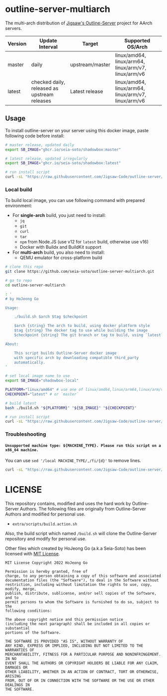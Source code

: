 # outline-server-multiarch

The multi-arch distribution of [Jigsaw's Outline-Server](https://github.com/Jigsaw-Code/outline-server) project for AArch servers.

| Version | Update Interval                              | Target          | Supported OS/Arch                                    |
|---------|----------------------------------------------|-----------------|------------------------------------------------------|
| master  | daily                                        | upstream/master | linux/amd64, linux/arm64, linux/arm/v7, linux/arm/v6 |
| latest  | checked daily, released as upstream releases | Latest release  | linux/amd64, linux/arm64, linux/arm/v7, linux/arm/v6 |

## Usage

To install outline-server on your server using this docker image, paste following code before install:

```bash
# master release, updated daily
export SB_IMAGE="ghcr.io/seia-soto/shadowbox:master"

# latest release, updated irregularly
export SB_IMAGE="ghcr.io/seia-soto/shadowbox:latest"

# run install script
curl -sL "https://raw.githubusercontent.com/Jigsaw-Code/outline-server/master/src/server_manager/install_scripts/install_server.sh" | sed '/local MACHINE_TYPE/,/fi/{d}' | bash
```

### Local build

To build local image, you can use following command with prepared environment:

- For **single-arch** build, you just need to install:
  - `jq`
  - `git`
  - `curl`
  - `tar`
  - `npm` from Node.JS (use v12 for `latest` build, otherwise use v16)
  - Docker with Buildx and BuildKit support
- For **multi-arch** build, you also need to install:
  - QEMU emulator for cross-platform build

```bash
# clone this repo
git clone https://github.com/seia-soto/outline-server-multiarch.git

# go to repo
cd outline-server-multiarch

: '
# by HoJeong Go

Usage:

    ./build.sh $arch $tag $checkpoint

    $arch {string} The arch to build, using docker platform style
    $tag {string} The docker tag to use while building the image
    $checkpoint {string} The git branch or tag to build, using `latest` will automatically use latest release tag

About:

    This script builds Outline-Server docker image
    with specific arch by downloading compatible third_party
    automatically.
'

# set local image name to use
export SB_IMAGE="shadowbox-local"

PLATFORM="linux/amd64" # use one of linux/amd64,linux/arm64,linux/arm/v7,linux/arm/v6, or all
CHECKPOINT="latest" # or `master`

# build latest
bash ./build.sh "${PLATFORM}" "${SB_IMAGE}" "${CHECKPOINT}"

# run install script
curl -sL "https://raw.githubusercontent.com/Jigsaw-Code/outline-server/master/src/server_manager/install_scripts/install_server.sh" | sed '/local MACHINE_TYPE/,/fi/{d}' | bash
```

### Troubleshooting

#### `Unsupported machine type: ${MACHINE_TYPE}. Please run this script on a x86_64 machine.`

You can use `sed '/local MACHINE_TYPE/,/fi/{d}'` to remove lines.

```bash
curl -sL "https://raw.githubusercontent.com/Jigsaw-Code/outline-server/master/src/server_manager/install_scripts/install_server.sh" | sed '/local MACHINE_TYPE/,/fi/{d}' | bash
```

# LICENSE

This repository contains, modified and uses the hard work by Outline-Server Authors.
The following files are originally from Outline-Server Authors and modified for personal use.

- `extra/scripts/build.action.sh`

Also, the build script which named `/build.sh` will clone the Outline-Server repository and modify for personal use.

Other files which created by HoJeong Go (a.k.a Seia-Soto) has been licensed with [MIT License](./LICENSE).

```
MIT License Copyright 2022 HoJeong Go

Permission is hereby granted, free of
charge, to any person obtaining a copy of this software and associated
documentation files (the "Software"), to deal in the Software without
restriction, including without limitation the rights to use, copy, modify, merge,
publish, distribute, sublicense, and/or sell copies of the Software, and to
permit persons to whom the Software is furnished to do so, subject to the
following conditions:

The above copyright notice and this permission notice
(including the next paragraph) shall be included in all copies or substantial
portions of the Software.

THE SOFTWARE IS PROVIDED "AS IS", WITHOUT WARRANTY OF
ANY KIND, EXPRESS OR IMPLIED, INCLUDING BUT NOT LIMITED TO THE WARRANTIES OF
MERCHANTABILITY, FITNESS FOR A PARTICULAR PURPOSE AND NONINFRINGEMENT. IN NO
EVENT SHALL THE AUTHORS OR COPYRIGHT HOLDERS BE LIABLE FOR ANY CLAIM, DAMAGES OR
OTHER LIABILITY, WHETHER IN AN ACTION OF CONTRACT, TORT OR OTHERWISE, ARISING
FROM, OUT OF OR IN CONNECTION WITH THE SOFTWARE OR THE USE OR OTHER DEALINGS IN
THE SOFTWARE.
```
